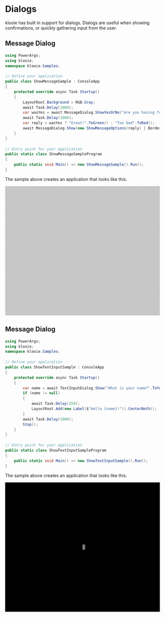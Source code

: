 ﻿# Dialogs

klooie has built in support for dialogs. Dialogs are useful when showing confirmations, or quickly gathering input from the user.

## Message Dialog

```cs
using PowerArgs;
using klooie;
namespace klooie.Samples;

// Define your application
public class ShowMessageSample : ConsoleApp
{
    protected override async Task Startup()
    {
        LayoutRoot.Background = RGB.Gray;
        await Task.Delay(1000);
        var wasYes = await MessageDialog.ShowYesOrNo("Are you having fun?".ToWhite());
        await Task.Delay(1000);
        var reply = wasYes ? "Great!".ToGreen() : "Too bad".ToRed();
        await MessageDialog.Show(new ShowMessageOptions(reply) { BorderColor = wasYes ? RGB.Green : RGB.Red });
    }
}

// Entry point for your application
public static class ShowMessageSampleProgram
{
    public static void Main() => new ShowMessageSample().Run();
}

```
The sample above creates an application that looks like this.

![sample image](https://github.com/adamabdelhamed/klooie/blob/main/src/klooie/Samples/ShowMessage/ShowMessageSample.gif?raw=true)

## Message Dialog

```cs
using PowerArgs;
using klooie;
namespace klooie.Samples;

// Define your application
public class ShowTextInputSample : ConsoleApp
{
    protected override async Task Startup()
    {
        var name = await TextInputDialog.Show("What is your name?".ToYellow());
        if (name != null)
        {
            await Task.Delay(250);
            LayoutRoot.Add(new Label($"Hello {name}!")).CenterBoth();
        }
        await Task.Delay(1000);
        Stop();
    }
}

// Entry point for your application
public static class ShowTextInputSampleProgram
{
    public static void Main() => new ShowTextInputSample().Run();
}

```
The sample above creates an application that looks like this.

![sample image](https://github.com/adamabdelhamed/klooie/blob/main/src/klooie/Samples/ShowTextInput/ShowTextInputSample.gif?raw=true)
